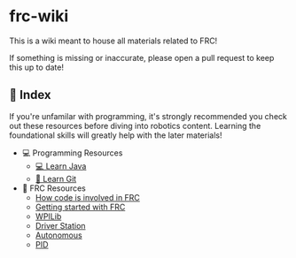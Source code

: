 # frc-wiki

This is a wiki meant to house all materials related to FRC!

If something is missing or inaccurate, please open a pull request to keep this up to date!

## 🚀 Index

If you're unfamilar with programming, it's strongly recommended you check out these resources before diving into robotics content. Learning the foundational skills will greatly help with the later materials!

* 💻 Programming Resources
    * [💻 Learn Java](./docs/learn-java.md)
    * [🌲 Learn Git](./docs/learn-git.md)
* 🤖 FRC Resources
    * [How code is involved in FRC](./docs/code-process.md)
    * [Getting started with FRC](./docs/getting-started.md)
    * [WPILib](./docs/wpilib.md)
    * [Driver Station](./docs/wpilib.md)
    * [Autonomous](./docs/autonomous.md)
    * [PID](./docs/pid.md)
